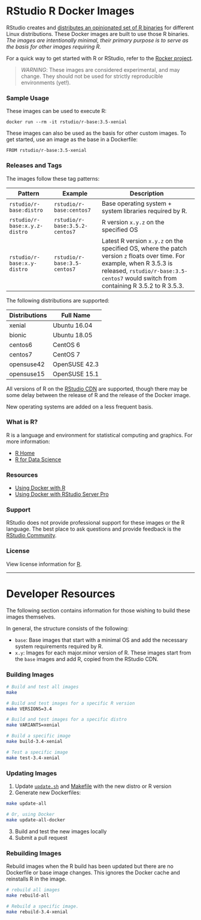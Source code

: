 # RStudio R Docker Images

RStudio creates and [distributes an opinionated set of R
binaries](https://github.com/rstudio/r-builds) for different Linux
distributions. These Docker images are built to use those R binaries. *The
images are intentionally minimal, their primary purpose is to serve as the
basis for other images requiring R.* 

For a quick way to get started with R or RStudio, 
refer to the [Rocker project](https://www.rocker-project.org/).

> *WARNING*: These images are considered experimental, and may change. They should
> not be used for strictly reproducible environments (yet!). 

### Sample Usage

These images can be used to execute R:

```
docker run --rm -it rstudio/r-base:3.5-xenial
```

These images can also be used as the basis for other custom images. To get
started, use an image as the base in a Dockerfile:

```
FROM rstudio/r-base:3.5-xenial
```

### Releases and Tags

The images follow these tag patterns: 

| Pattern | Example | Description |
| --- | --- | --- | 
| `rstudio/r-base:distro` | `rstudio/r-base:centos7` |  Base operating system + system libraries required by R. |
| `rstudio/r-base:x.y.z-distro` | `rstudio/r-base:3.5.2-centos7` | R version `x.y.z` on the specified OS |
| `rstudio/r-base:x.y-distro` | `rstudio/r-base:3.5-centos7` | Latest R version `x.y.z` on the specified OS, where the patch version `z` floats over time. For example, when R 3.5.3 is released, `rstudio/r-base:3.5-centos7` would switch from containing R 3.5.2 to R 3.5.3.|


The following distributions are supported:  

| Distributions | Full Name |
| ------------- |-----------|
| xenial        | Ubuntu 16.04 |
| bionic        | Ubuntu 18.05 |
| centos6       | CentOS 6 |
| centos7       | CentOS 7 |
| opensuse42    | OpenSUSE 42.3 |
| opensuse15    | OpenSUSE 15.1 |

All versions of R on the [RStudio CDN](https://cdn.rstudio.com/r/versions.json)
are supported, though there may be some delay between the release of R and the
release of the Docker image.

New operating systems are added on a less frequent basis. 


### What is R?

R is a language and environment for statistical computing and graphics. For more information:

- [R Home](https://www.r-project.org/about.html)
- [R for Data Science](https://r4ds.had.co.nz/) 

### Resources

- [Using Docker with R](https://environments.rstudio.com/docker)
- [Using Docker with RStudio Server Pro](https://solutions.rstudio.com/launcher/overview/) 

### Support

RStudio does not provide professional support for these images or the R
language. The best place to ask questions and provide feedback is the [RStudio
Community]().

### License

View license information for [R](https://www.r-project.org/Licenses/).


---

# Developer Resources

The following section contains information for those wishing to build these
images themselves.

In general, the structure consists of the following:

- `base`: Base images that start with a minimal OS and add the necessary system
  requirements required by R.
- `x.y`: Images for each major.minor version of R. These images start from the
  `base` images and add R, copied from the RStudio CDN. 


### Building Images
```bash
# Build and test all images
make

# Build and test images for a specific R version
make VERSIONS=3.4

# Build and test images for a specific distro
make VARIANTS=xenial

# Build a specific image
make build-3.4-xenial

# Test a specific image
make test-3.4-xenial
```

### Updating Images
1. Update [`update.sh`](update.sh) and [Makefile](Makefile) with the new distro or R version
2. Generate new Dockerfiles:
```bash
make update-all

# Or, using Docker
make update-all-docker
```
3. Build and test the new images locally
4. Submit a pull request

### Rebuilding Images

Rebuild images when the R build has been updated but there are no Dockerfile or base image changes.
This ignores the Docker cache and reinstalls R in the image.

```bash
# rebuild all images
make rebuild-all

# Rebuild a specific image.
make rebuild-3.4-xenial
```
